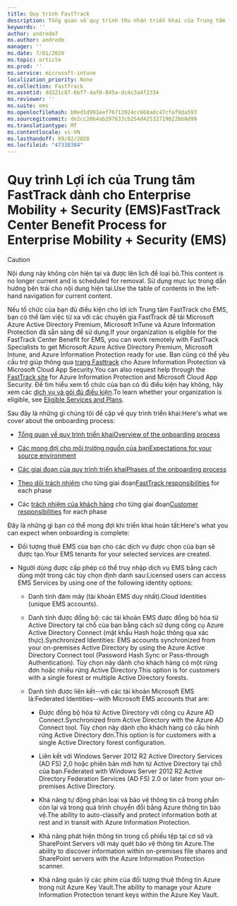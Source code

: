 ```yaml
---
title: Quy trình FastTrack
description: Tổng quan về quy trình thu nhận triển khai của Trung tâm fasttrack
keywords: ''
author: andredm7
ms.author: andredm
manager: ''
ms.date: 7/01/2020
ms.topic: article
ms.prod: ''
ms.service: microsoft-intune
localization_priority: None
ms.collection: FastTrack
ms.assetid: dd221c87-6bf7-4af8-845a-dc4c3a4f2334
ms.reviewer: ''
ms.suite: ems
ms.openlocfilehash: b0ed1d991eef76713924cc668adc47cfaf9da593
ms.sourcegitcommit: de2cc20b4ab297633cb254d42532719022bb8d99
ms.translationtype: MT
ms.contentlocale: vi-VN
ms.lasthandoff: 09/02/2020
ms.locfileid: "47338384"
---
```

# <a name="fasttrack-center-benefit-process-for-enterprise-mobility--security-ems"></a><span data-ttu-id="f755a-103">Quy trình Lợi ích của Trung tâm FastTrack dành cho Enterprise Mobility + Security (EMS)</span><span class="sxs-lookup"><span data-stu-id="f755a-103">FastTrack Center Benefit Process for Enterprise Mobility + Security (EMS)</span></span>

> [!CAUTION]
> <span data-ttu-id="f755a-104">Nội dung này không còn hiện tại và được lên lịch để loại bỏ.</span><span class="sxs-lookup"><span data-stu-id="f755a-104">This content is no longer current and is scheduled for removal.</span></span> <span data-ttu-id="f755a-105">Sử dụng mục lục trong dẫn hướng bên trái cho nội dung hiện tại.</span><span class="sxs-lookup"><span data-stu-id="f755a-105">Use the table of contents in the left-hand navigation for current content.</span></span>

<span data-ttu-id="f755a-106">Nếu tổ chức của bạn đủ điều kiện cho lợi ích Trung tâm FastTrack cho EMS, bạn có thể làm việc từ xa với các chuyên gia FastTrack để tải Microsoft Azure Active Directory Premium, Microsoft InTune và Azure Information Protection đã sẵn sàng để sử dụng.</span><span class="sxs-lookup"><span data-stu-id="f755a-106">If your organization is eligible for the FastTrack Center Benefit for EMS, you can work remotely with FastTrack Specialists to get Microsoft Azure Active Directory Premium, Microsoft Intune, and Azure Information Protection ready for use.</span></span> <span data-ttu-id="f755a-107">Bạn cũng có thể yêu cầu trợ giúp thông qua [trang Fasttrack](https://www.microsoft.com/fasttrack/microsoft-365/ems) cho Azure Information Protection và Microsoft Cloud App Security.</span><span class="sxs-lookup"><span data-stu-id="f755a-107">You can also request help through the [FastTrack site](https://www.microsoft.com/fasttrack/microsoft-365/ems) for Azure Information Protection and Microsoft Cloud App Security.</span></span> <span data-ttu-id="f755a-108">Để tìm hiểu xem tổ chức của bạn có đủ điều kiện hay không, hãy xem các [dịch vụ và gói đủ điều kiện](M365-eligible-services-and-plans.md).</span><span class="sxs-lookup"><span data-stu-id="f755a-108">To learn whether your organization is eligible, see [Eligible Services and Plans](M365-eligible-services-and-plans.md).</span></span>


<span data-ttu-id="f755a-109">Sau đây là những gì chúng tôi đề cập về quy trình triển khai:</span><span class="sxs-lookup"><span data-stu-id="f755a-109">Here's what we cover about the onboarding process:</span></span>

-   [<span data-ttu-id="f755a-110">Tổng quan về quy trình triển khai</span><span class="sxs-lookup"><span data-stu-id="f755a-110">Overview of the onboarding process</span></span>](EMS-fasttrack-benefit-overview.md)

-   [<span data-ttu-id="f755a-111">Các mong đợi cho môi trường nguồn của bạn</span><span class="sxs-lookup"><span data-stu-id="f755a-111">Expectations for your source environment</span></span>](EMS-source-environment-expectations.md)

-   [<span data-ttu-id="f755a-112">Các giai đoạn của quy trình triển khai</span><span class="sxs-lookup"><span data-stu-id="f755a-112">Phases of the onboarding process</span></span>](EMS-onboarding-phases.md)

-   <span data-ttu-id="f755a-113">[Theo dõi trách nhiệm](EMS-fasttrack-responsibilities.md) cho từng giai đoạn</span><span class="sxs-lookup"><span data-stu-id="f755a-113">[FastTrack responsibilities](EMS-fasttrack-responsibilities.md) for each phase</span></span>

-   <span data-ttu-id="f755a-114">Các [trách nhiệm của khách hàng](EMS-your-responsibilities.md) cho từng giai đoạn</span><span class="sxs-lookup"><span data-stu-id="f755a-114">[Customer responsibilities](EMS-your-responsibilities.md) for each phase</span></span>

<span data-ttu-id="f755a-115">Đây là những gì bạn có thể mong đợi khi triển khai hoàn tất:</span><span class="sxs-lookup"><span data-stu-id="f755a-115">Here's what you can expect when onboarding is complete:</span></span>

-   <span data-ttu-id="f755a-116">Đối tượng thuê EMS của bạn cho các dịch vụ được chọn của bạn sẽ được tạo.</span><span class="sxs-lookup"><span data-stu-id="f755a-116">Your EMS tenants for your selected services are created.</span></span>

-   <span data-ttu-id="f755a-117">Người dùng được cấp phép có thể truy nhập dịch vụ EMS bằng cách dùng một trong các tùy chọn định danh sau:</span><span class="sxs-lookup"><span data-stu-id="f755a-117">Licensed users can access EMS Services by using one of the following identity options:</span></span>

    -   <span data-ttu-id="f755a-118">Danh tính đám mây (tài khoản EMS duy nhất).</span><span class="sxs-lookup"><span data-stu-id="f755a-118">Cloud Identities (unique EMS accounts).</span></span>

    -   <span data-ttu-id="f755a-119">Danh tính được đồng bộ: các tài khoản EMS được đồng bộ hóa từ Active Directory tại chỗ của bạn bằng cách sử dụng công cụ Azure Active Directory Connect (mật khẩu Hash hoặc thông qua xác thực).</span><span class="sxs-lookup"><span data-stu-id="f755a-119">Synchronized Identities: EMS accounts synchronized from your on-premises Active Directory by using the Azure Active Directory Connect tool (Password Hash Sync or Pass-through Authentication).</span></span> <span data-ttu-id="f755a-120">Tùy chọn này dành cho khách hàng có một rừng đơn hoặc nhiều rừng Active Directory.</span><span class="sxs-lookup"><span data-stu-id="f755a-120">This option is for customers with a single forest or multiple Active Directory forests.</span></span>

    -   <span data-ttu-id="f755a-121">Danh tính được liên kết--với các tài khoản Microsoft EMS là:</span><span class="sxs-lookup"><span data-stu-id="f755a-121">Federated Identities--with Microsoft EMS accounts that are:</span></span>

        -   <span data-ttu-id="f755a-122">Được đồng bộ hóa từ Active Directory với công cụ Azure AD Connect.</span><span class="sxs-lookup"><span data-stu-id="f755a-122">Synchronized from Active Directory with the Azure AD Connect tool.</span></span> <span data-ttu-id="f755a-123">Tùy chọn này dành cho khách hàng có cấu hình rừng Active Directory đơn.</span><span class="sxs-lookup"><span data-stu-id="f755a-123">This option is for customers with a single Active Directory forest configuration.</span></span>

        -   <span data-ttu-id="f755a-124">Liên kết với Windows Server 2012 R2 Active Directory Services (AD FS) 2,0 hoặc phiên bản mới hơn từ Active Directory tại chỗ của bạn.</span><span class="sxs-lookup"><span data-stu-id="f755a-124">Federated with Windows Server 2012 R2 Active Directory Federation Services (AD FS) 2.0 or later from your on-premises Active Directory.</span></span>

        -   <span data-ttu-id="f755a-125">Khả năng tự động phân loại và bảo vệ thông tin cả trong phần còn lại và trong quá trình chuyển đổi bằng Azure thông tin bảo vệ.</span><span class="sxs-lookup"><span data-stu-id="f755a-125">The ability to auto-classify and protect information both at rest and in transit with Azure Information Protection.</span></span> 

        -   <span data-ttu-id="f755a-126">Khả năng phát hiện thông tin trong cổ phiếu tệp tại cơ sở và SharePoint Servers với máy quét bảo vệ thông tin Azure.</span><span class="sxs-lookup"><span data-stu-id="f755a-126">The ability to discover information within on-premises file shares and SharePoint servers with the Azure Information Protection scanner.</span></span> 

        -   <span data-ttu-id="f755a-127">Khả năng quản lý các phím của đối tượng thuê thông tin Azure trong nút Azure Key Vault.</span><span class="sxs-lookup"><span data-stu-id="f755a-127">The ability to manage your Azure Information Protection tenant keys within the Azure Key Vault.</span></span> 

